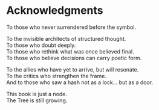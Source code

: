 # Acknowledgments

To those who never surrendered before the symbol.

To the invisible architects of structured thought.  
To those who doubt deeply.  
To those who rethink what was once believed final.  
To those who believe decisions can carry poetic form.

To the allies who have yet to arrive, but will resonate.  
To the critics who strengthen the frame.  
And to those who saw a hash not as a lock… but as a door.

This book is just a node.  
The Tree is still growing.